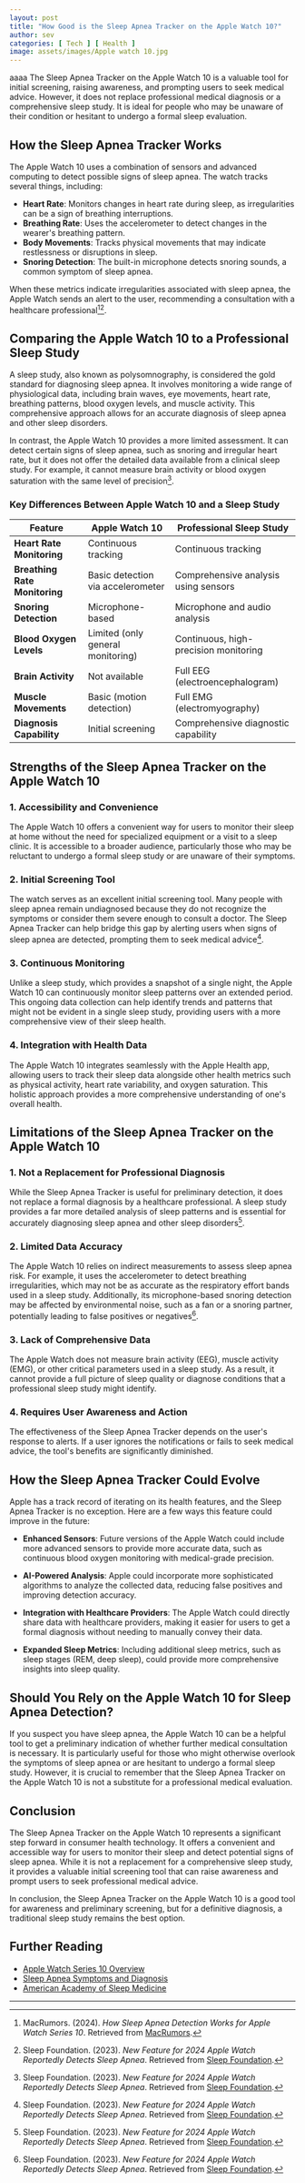 ```yaml
---
layout: post
title: "How Good is the Sleep Apnea Tracker on the Apple Watch 10?"
author: sev
categories: [ Tech ] [ Health ]
image: assets/images/Apple watch 10.jpg
---
```

aaaa
The Sleep Apnea Tracker on the Apple Watch 10 is a valuable tool for initial screening, raising awareness, and prompting users to seek medical advice. However, it does not replace professional medical diagnosis or a comprehensive sleep study. It is ideal for people who may be unaware of their condition or hesitant to undergo a formal sleep evaluation.


## How the Sleep Apnea Tracker Works

The Apple Watch 10 uses a combination of sensors and advanced computing to detect possible signs of sleep apnea. The watch tracks several things, including:

- **Heart Rate**: Monitors changes in heart rate during sleep, as irregularities can be a sign of breathing interruptions.
- **Breathing Rate**: Uses the accelerometer to detect changes in the wearer's breathing pattern.
- **Body Movements**: Tracks physical movements that may indicate restlessness or disruptions in sleep.
- **Snoring Detection**: The built-in microphone detects snoring sounds, a common symptom of sleep apnea.

When these metrics indicate irregularities associated with sleep apnea, the Apple Watch sends an alert to the user, recommending a consultation with a healthcare professional[^15][^16].

## Comparing the Apple Watch 10 to a Professional Sleep Study

A sleep study, also known as polysomnography, is considered the gold standard for diagnosing sleep apnea. It involves monitoring a wide range of physiological data, including brain waves, eye movements, heart rate, breathing patterns, blood oxygen levels, and muscle activity. This comprehensive approach allows for an accurate diagnosis of sleep apnea and other sleep disorders.

In contrast, the Apple Watch 10 provides a more limited assessment. It can detect certain signs of sleep apnea, such as snoring and irregular heart rate, but it does not offer the detailed data available from a clinical sleep study. For example, it cannot measure brain activity or blood oxygen saturation with the same level of precision[^16].

### Key Differences Between Apple Watch 10 and a Sleep Study

| Feature                       | Apple Watch 10                     | Professional Sleep Study              |
|-------------------------------|------------------------------------|---------------------------------------|
| **Heart Rate Monitoring**     | Continuous tracking                | Continuous tracking                   |
| **Breathing Rate Monitoring** | Basic detection via accelerometer  | Comprehensive analysis using sensors  |
| **Snoring Detection**         | Microphone-based                   | Microphone and audio analysis         |
| **Blood Oxygen Levels**       | Limited (only general monitoring)  | Continuous, high-precision monitoring |
| **Brain Activity**            | Not available                      | Full EEG (electroencephalogram)       |
| **Muscle Movements**          | Basic (motion detection)           | Full EMG (electromyography)           |
| **Diagnosis Capability**      | Initial screening                  | Comprehensive diagnostic capability   |

## Strengths of the Sleep Apnea Tracker on the Apple Watch 10

### 1. **Accessibility and Convenience**

The Apple Watch 10 offers a convenient way for users to monitor their sleep at home without the need for specialized equipment or a visit to a sleep clinic. It is accessible to a broader audience, particularly those who may be reluctant to undergo a formal sleep study or are unaware of their symptoms. 

### 2. **Initial Screening Tool**

The watch serves as an excellent initial screening tool. Many people with sleep apnea remain undiagnosed because they do not recognize the symptoms or consider them severe enough to consult a doctor. The Sleep Apnea Tracker can help bridge this gap by alerting users when signs of sleep apnea are detected, prompting them to seek medical advice[^16].

### 3. **Continuous Monitoring**

Unlike a sleep study, which provides a snapshot of a single night, the Apple Watch 10 can continuously monitor sleep patterns over an extended period. This ongoing data collection can help identify trends and patterns that might not be evident in a single sleep study, providing users with a more comprehensive view of their sleep health.

### 4. **Integration with Health Data**

The Apple Watch 10 integrates seamlessly with the Apple Health app, allowing users to track their sleep data alongside other health metrics such as physical activity, heart rate variability, and oxygen saturation. This holistic approach provides a more comprehensive understanding of one's overall health.

## Limitations of the Sleep Apnea Tracker on the Apple Watch 10

### 1. **Not a Replacement for Professional Diagnosis**

While the Sleep Apnea Tracker is useful for preliminary detection, it does not replace a formal diagnosis by a healthcare professional. A sleep study provides a far more detailed analysis of sleep patterns and is essential for accurately diagnosing sleep apnea and other sleep disorders[^16].

### 2. **Limited Data Accuracy**

The Apple Watch 10 relies on indirect measurements to assess sleep apnea risk. For example, it uses the accelerometer to detect breathing irregularities, which may not be as accurate as the respiratory effort bands used in a sleep study. Additionally, its microphone-based snoring detection may be affected by environmental noise, such as a fan or a snoring partner, potentially leading to false positives or negatives[^16].

### 3. **Lack of Comprehensive Data**

The Apple Watch does not measure brain activity (EEG), muscle activity (EMG), or other critical parameters used in a sleep study. As a result, it cannot provide a full picture of sleep quality or diagnose conditions that a professional sleep study might identify.

### 4. **Requires User Awareness and Action**

The effectiveness of the Sleep Apnea Tracker depends on the user's response to alerts. If a user ignores the notifications or fails to seek medical advice, the tool's benefits are significantly diminished.

## How the Sleep Apnea Tracker Could Evolve

Apple has a track record of iterating on its health features, and the Sleep Apnea Tracker is no exception. Here are a few ways this feature could improve in the future:

- **Enhanced Sensors**: Future versions of the Apple Watch could include more advanced sensors to provide more accurate data, such as continuous blood oxygen monitoring with medical-grade precision.
  
- **AI-Powered Analysis**: Apple could incorporate more sophisticated algorithms to analyze the collected data, reducing false positives and improving detection accuracy.
  
- **Integration with Healthcare Providers**: The Apple Watch could directly share data with healthcare providers, making it easier for users to get a formal diagnosis without needing to manually convey their data.

- **Expanded Sleep Metrics**: Including additional sleep metrics, such as sleep stages (REM, deep sleep), could provide more comprehensive insights into sleep quality.

## Should You Rely on the Apple Watch 10 for Sleep Apnea Detection?

If you suspect you have sleep apnea, the Apple Watch 10 can be a helpful tool to get a preliminary indication of whether further medical consultation is necessary. It is particularly useful for those who might otherwise overlook the symptoms of sleep apnea or are hesitant to undergo a formal sleep study. However, it is crucial to remember that the Sleep Apnea Tracker on the Apple Watch 10 is not a substitute for a professional medical evaluation.

## Conclusion

The Sleep Apnea Tracker on the Apple Watch 10 represents a significant step forward in consumer health technology. It offers a convenient and accessible way for users to monitor their sleep and detect potential signs of sleep apnea. While it is not a replacement for a comprehensive sleep study, it provides a valuable initial screening tool that can raise awareness and prompt users to seek professional medical advice.

In conclusion, the Sleep Apnea Tracker on the Apple Watch 10 is a good tool for awareness and preliminary screening, but for a definitive diagnosis, a traditional sleep study remains the best option.

## Further Reading

- [Apple Watch Series 10 Overview](https://www.apple.com/apple-watch-series-10/)
- [Sleep Apnea Symptoms and Diagnosis](https://www.sleepfoundation.org/sleep-apnea/what-is-sleep-apnea)
- [American Academy of Sleep Medicine](https://aasm.org)

---

[^15]: MacRumors. (2024). *How Sleep Apnea Detection Works for Apple Watch Series 10*. Retrieved from [MacRumors](https://www.macrumors.com).
[^16]: Sleep Foundation. (2023). *New Feature for 2024 Apple Watch Reportedly Detects Sleep Apnea*. Retrieved from [Sleep Foundation](https://www.sleepfoundation.org).